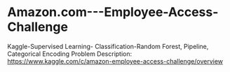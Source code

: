 # Amazon.com---Employee-Access-Challenge
Kaggle-Supervised Learning- Classification-Random Forest, Pipeline, Categorical Encoding
Problem Description:
https://www.kaggle.com/c/amazon-employee-access-challenge/overview
